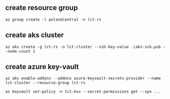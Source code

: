 ## create resource group

`az group create -l polandcentral -n lct-rs`

## create aks cluster
`az aks create -g lct-rs -n lct-cluster --ssh-key-value .\aks-ssh.pub --node-count 1`

## create azure key-vault
`az aks enable-addons --addons azure-keyvault-secrets-provider --name lct-cluster --resource-group lct-rs`

`az keyvault set-policy -n lct-kvv --secret-permissions get --spn ...`